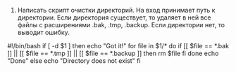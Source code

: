 1. Написать скрипт очистки директорий. На вход принимает путь к директории.
Если директория существует, то удаляет в ней все файлы с расширениями .bak, .tmp, .backup. Если директории нет, то выводит ошибку.

#!/bin/bash
if [ -d $1 ]
then
echo "Got it!"
for file in $1/*
do
if [[ $file == *.bak ]] || [[ $file == *.tmp ]] || [[ $file == *.backup ]]
then
rm $file
fi
done
echo "Done"
else
echo "Directory does not exist"
fi
